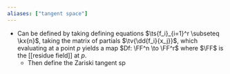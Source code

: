 ```yaml
---
aliases: ["tangent space"]
---
```


- Can be defined by taking defining equations $\ts{f_i}_{i=1}^r \subseteq \kx{n}$, taking the matrix of partials $\tv{\dd{f_i}{x_j}}$, which evaluating at a point $p$ yields a map $Df: \FF^n \to \FF^r$ where $\FF$ is the [[residue field]] at $p$.
	- Then define the Zariski tangent sp
